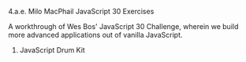 4.a.e.
Milo MacPhail
JavaScript 30 Exercises

A workthrough of Wes Bos' JavaScript 30 Challenge, wherein we build more advanced applications out of vanilla JavaScript.

1. JavaScript Drum Kit